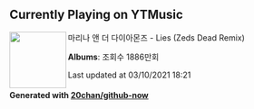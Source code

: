 ## Currently Playing on YTMusic

[<img align="left" width="100" src="https://i.ytimg.com/vi/KTYD_kN7rPg/sddefault.jpg?sqp=-oaymwEWCJADEOEBIAQqCghqEJQEGHgg6AJIWg&rs">](https://music.youtube.com/watch?v=KTYD_kN7rPg)

마리나 앤 더 다이아몬즈 - Lies (Zeds Dead Remix)

**Albums**: 조회수 1886만회

Last updated at 03/10/2021 18:21

#### Generated with [20chan/github-now](https://github.com/20chan/github-now)


<!--
**20chan/20chan** is a ✨ _special_ ✨ repository because its `README.md` (this file) appears on your GitHub profile.

Here are some ideas to get you started:

- 🔭 I’m currently working on ...
- 🌱 I’m currently learning ...
- 👯 I’m looking to collaborate on ...
- 🤔 I’m looking for help with ...
- 💬 Ask me about ...
- 📫 How to reach me: ...
- 😄 Pronouns: ...
- ⚡ Fun fact: ...
-->
